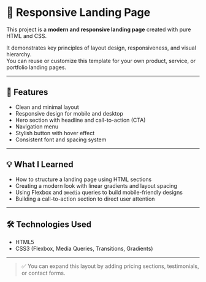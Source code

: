 # 🎯 Responsive Landing Page

This project is a **modern and responsive landing page** created with pure HTML and CSS.

It demonstrates key principles of layout design, responsiveness, and visual hierarchy.  
You can reuse or customize this template for your own product, service, or portfolio landing pages.

---

## 🧩 Features

- Clean and minimal layout  
- Responsive design for mobile and desktop  
- Hero section with headline and call-to-action (CTA)  
- Navigation menu  
- Stylish button with hover effect  
- Consistent font and spacing system  

---

## 💡 What I Learned

- How to structure a landing page using HTML sections  
- Creating a modern look with linear gradients and layout spacing  
- Using Flexbox and `@media` queries to build mobile-friendly designs  
- Building a call-to-action section to direct user attention

---

## 🛠️ Technologies Used

- HTML5  
- CSS3 (Flexbox, Media Queries, Transitions, Gradients)

---

> ✅ You can expand this layout by adding pricing sections, testimonials, or contact forms.

